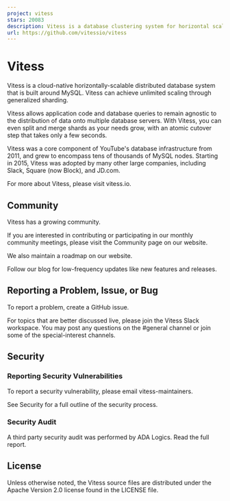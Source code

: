 ```yaml
---
project: vitess
stars: 20083
description: Vitess is a database clustering system for horizontal scaling of MySQL.
url: https://github.com/vitessio/vitess
---
```


Vitess
======

Vitess is a cloud-native horizontally-scalable distributed database system that is built around MySQL. Vitess can achieve unlimited scaling through generalized sharding.

Vitess allows application code and database queries to remain agnostic to the distribution of data onto multiple database servers. With Vitess, you can even split and merge shards as your needs grow, with an atomic cutover step that takes only a few seconds.

Vitess was a core component of YouTube's database infrastructure from 2011, and grew to encompass tens of thousands of MySQL nodes. Starting in 2015, Vitess was adopted by many other large companies, including Slack, Square (now Block), and JD.com.

For more about Vitess, please visit vitess.io.

Community
---------

Vitess has a growing community.

If you are interested in contributing or participating in our monthly community meetings, please visit the Community page on our website.

We also maintain a roadmap on our website.

Follow our blog for low-frequency updates like new features and releases.

Reporting a Problem, Issue, or Bug
----------------------------------

To report a problem, create a GitHub issue.

For topics that are better discussed live, please join the Vitess Slack workspace. You may post any questions on the #general channel or join some of the special-interest channels.

Security
--------

### Reporting Security Vulnerabilities

To report a security vulnerability, please email vitess-maintainers.

See Security for a full outline of the security process.

### Security Audit

A third party security audit was performed by ADA Logics. Read the full report.

License
-------

Unless otherwise noted, the Vitess source files are distributed under the Apache Version 2.0 license found in the LICENSE file.

